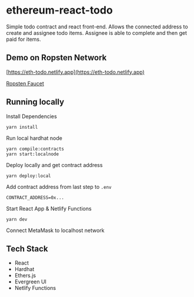# ethereum-react-todo

Simple todo contract and react front-end. Allows the connected address to create and assignee todo items. Assignee is able to complete and then get paid for items.

## Demo on Ropsten Network
[https://eth-todo.netlify.app](https://eth-todo.netlify.app)

[Ropsten Faucet](https://faucet.ropsten.be/)

## Running locally
Install Dependencies
```console
yarn install
```

Run local hardhat node
```console
yarn compile:contracts
yarn start:localnode
```

Deploy locally and get contract address
```console
yarn deploy:local
```

Add contract address from last step to `.env`
```
CONTRACT_ADDRESS=0x...
```

Start React App & Netlify Functions
```console
yarn dev
```

Connect MetaMask to localhost network

## Tech Stack
* React
* Hardhat
* Ethers.js
* Evergreen UI
* Netlify Functions